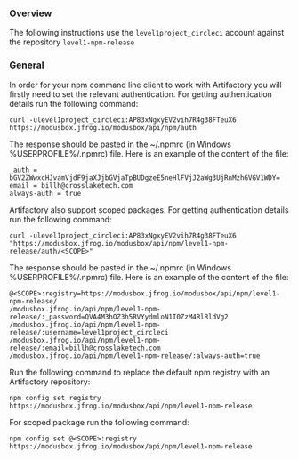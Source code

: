 ### Overview

The following instructions use the `level1project_circleci` account against the repository `level1-npm-release`

### General

In order for your npm command line client to work with Artifactory you will firstly need to set the relevant authentication. For getting authentication details run the following command:

`curl -ulevel1project_circleci:AP83xNgxyEV2vih7R4g38FTeuX6 https://modusbox.jfrog.io/modusbox/api/npm/auth`

The response should be pasted in the ~/.npmrc (in Windows %USERPROFILE%/.npmrc) file. Here is an example of the content of the file:

```
_auth = bGV2ZWwxcHJvamVjdF9jaXJjbGVjaTpBUDgzeE5neHlFVjJ2aWg3UjRnMzhGVGV1WDY=
email = billh@crosslaketech.com
always-auth = true
```

Artifactory also support scoped packages. For getting authentication details run the following command:

```
curl -ulevel1project_circleci:AP83xNgxyEV2vih7R4g38FTeuX6 "https://modusbox.jfrog.io/modusbox/api/npm/level1-npm-release/auth/<SCOPE>"
```

The response should be pasted in the ~/.npmrc (in Windows %USERPROFILE%/.npmrc) file. Here is an example of the content of the file:

```
@<SCOPE>:registry=https://modusbox.jfrog.io/modusbox/api/npm/level1-npm-release/
/modusbox.jfrog.io/api/npm/level1-npm-release/:_password=QVA4M3hOZ3h5RVYydmloN1I0ZzM4RlRldVg2
/modusbox.jfrog.io/api/npm/level1-npm-release/:username=level1project_circleci
/modusbox.jfrog.io/api/npm/level1-npm-release/:email=billh@crosslaketech.com
/modusbox.jfrog.io/api/npm/level1-npm-release/:always-auth=true
```

Run the following command to replace the default npm registry with an Artifactory repository:

`npm config set registry https://modusbox.jfrog.io/modusbox/api/npm/level1-npm-release`

For scoped package run the following command:

`npm config set @<SCOPE>:registry https://modusbox.jfrog.io/modusbox/api/npm/level1-npm-release`
